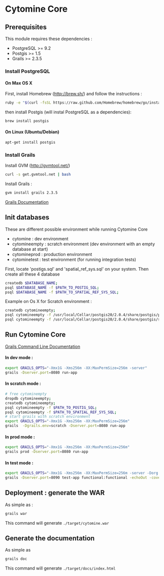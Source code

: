 # Cytomine Core

## Prerequisites

This module requires these dependencies :
* PostgreSQL >= 9.2
* Postgis >= 1.5
* Grails >= 2.3.5

### Install PostgreSQL

#### On Max OS X

First, install Homebrew (http://brew.sh/) and follow the instructions : 
 ```bash
ruby -e "$(curl -fsSL https://raw.github.com/Homebrew/homebrew/go/install)"
 ```
then install Postgis (will instal PostgreSQL as a dependencies):
 ```bash
brew install postgis 
 ```
	
#### On Linux (Ubuntu/Debian)

 ```bash
apt-get install postgis
 ```

### Install Grails

Install GVM (http://gvmtool.net/)
 ```bash
curl -s get.gvmtool.net | bash
 ```
 Install Grails :
 ```bash
gvm install grails 2.3.5
 ```
[Grails Documentation](http://grails.org/doc/2.3.x/guide/)

## Init databases 

These are different possible environment while running Cytomine Core 
* cytomine : dev environment
* cytomineempty : scratch environment (dev environment with an empty database at start)
* cytomineprod : production environment
* cytominetest : test environment (for running integration tests)

First, locate 'postigs.sql' and 'spatial_ref_sys.sql' on your system.
Then create all these 4 database
 ```bash
 createdb $DATABASE_NAME;
 psql $DATABASE_NAME -f $PATH_TO_POSTIG_SQL;
 psql $DATABASE_NAME -f $PATH_TO_SPATIAL_REF_SYS_SQL;
  ```
  
Example on Os X for Scratch environment :
 ```bash
 createdb cytomineempty;
 psql cytomineempty -f /usr/local/Cellar/postgis20/2.0.4/share/postgis/postgis.sql;
 psql cytomineempty -f /usr/local/Cellar/postgis20/2.0.4/share/postgis/spatial_ref_sys.sql;   
```
## Run Cytomine Core

[Grails Command Line Documentation](http://grails.org/doc/2.3.x/guide/commandLine.html)

#### In dev mode :
```bash
export GRAILS_OPTS="-Xmx1G -Xms256m -XX:MaxPermSize=256m -server"
grails -Dserver.port=8080 run-app
```

####  In scratch mode :
```bash
# free cytominempty
dropdb cytomineempty;
createdb cytomineempty;
psql cytomineempty -f $PATH_TO_POSTIG_SQL;
psql cytomineempty -f $PATH_TO_SPATIAL_REF_SYS_SQL;
# start grails with scratch environment
export GRAILS_OPTS="-Xmx1G -Xms256m -XX:MaxPermSize=256m"
grails  -Dgrails.env=scratch -Dserver.port=8080 run-app
```

####  In prod mode :
```bash
export GRAILS_OPTS="-Xmx1G -Xms256m -XX:MaxPermSize=256m"
grails prod -Dserver.port=8080 run-app
```

####  In test mode :
```bash
export GRAILS_OPTS="-Xmx1G -Xms256m -XX:MaxPermSize=256m -server -Dorg.apache.commons.logging.Log=org.apache.commons.logging.impl.SimpleLog -Dorg.apache.commons.logging.simplelog.showdatetime=true -Dorg.apache.commons.logging.simplelog.log.org.apache.http=DEBUG"
grails -Dserver.port=8090 test-app functional:functional -echoOut -coverage
```

## Deployment : generate the WAR

As simple as :
```bash
grails war
```

This command will generate `./target/cytomine.war`

## Generate the documentation

As simple as 
```bash
grails doc
```

This command will generate `./target/docs/index.html`

